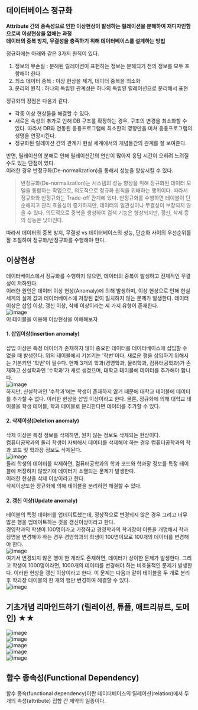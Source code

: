 ## 데이터베이스 정규화

**Attribute 간의 종속성으로 인한 이상현상이 발생하는 릴레이션을 분해하여 재디자인함으로써 이상현상을 없애는 과정**    
**데이터의 중복 방지, 무결성을 충족하기 위해 데이터베이스를 설계하는 방법**   

정규화에는 아래와 같은 3가지 원칙이 있다.  
1. 정보의 무손실 : 분해된 릴레이션이 표현하는 정보는 분해되기 전의 정보를 모두 포함해야 한다.  
2. 최소 데이터 중복 : 이상 현상을 제거, 데이터 중복을 최소화  
3. 분리의 원칙 : 하나의 독립된 관계성은 하나의 독립된 릴레이션으로 분리해서 표현
   
정규화의 장점은 다음과 같다.   

- 각종 이상 현상들을 해결할 수 있다. 
- 새로운 속성의 추가로 인해 DB 구조를 확장하는 경우, 구조의 변경을 최소화할 수 있다. 따라서 DB와 연동된 응용프로그램에 최소한의 영향만을 미쳐 응용프로그램의 생명을 연장시킨다.  
- 정규화된 릴레이션 간의 관계가 현실 세계에서의 개념들간의 관계를 잘 보여준다.  

반면, 릴레이션의 분해로 인해 릴레이션간의 연산이 많아져 응답 시간이 오히려 느려질 수도 있는 단점이 있다.  
이러한 경우 반정규화(De-normalization)을 통해서 성능을 향상시킬 수 있다.  
> 반정규화(De-normalization)는 시스템의 성능 향상을 위해 정규화된 데이터 모델을 통합하는 작업으로, 의도적으로 정규화 원칙을 위배하는 행위이다. 따라서 정규화와 반정규화는 Trade-off 관계에 있다. 
> 반정규화를 수행하면 테이블이 단순해지고 관리 효율성이 증가하지만, 데이터의 일관성이나 무결성이 보장되지 않을 수 있다. 의도적으로 중복을 생성하여 검색 기능은 향상되지만, 갱신, 삭제 등의 성능은 낮아진다. 

따라서 데이터의 중복 방지, 무결성 vs 데이터베이스의 성능, 단순화 사이의 우선순위를 잘 조절하여 정규화/반정규화를 수행해야 한다. 

## 이상현상  
데이터베이스에서 정규화를 수행하지 않으면, 데이터의 중복이 발생하고 전체적인 무결성이 저하된다.  
이러한 원인은 데이터 이상 현상(Anomaly)에 의해 발생하며, 이상 현상으로 인해 현실세계의 실제 값과 데이터베이스에 저장된 값이 일치하지 않는 문제가 발생한다.
데이터 이상은 삽입 이상, 갱신 이상, 삭제 이상이라는 세 가지 유형이 존재한다.  
![image](https://github.com/NoRuTnT/practice/assets/114069644/794a7fda-7462-4432-a23e-43314841e426)  
이 테이블을 이용해 이상현상을 이해해보자  

#### 1. 삽입이상(Insertion anomaly)
삽입 이상은 특정 데이터가 존재하지 않아 중요한 데이터를 데이터베이스에 삽입할 수 없을 때 발생한다.
위의 테이블에서 기본키는 '학번'이다. 새로운 행을 삽입하기 위해서는 기본키인 '학번'이 필수다.
현재 3개의 학과(경영학과, 물리학과, 컴퓨터공학과)가 존재하고 신설학과인 '수학과'가 새로 생겼으며, 대학교 테이블에 데이터를 추가해야 합니다.  
![image](https://github.com/NoRuTnT/practice/assets/114069644/65ffdaf6-af32-41c1-bb67-6af33aa50a04)  
하지만, 신설학과인 '수학과'에는 학생이 존재하지 않기 때문에 대학교 테이블에 데이터를 추가할 수 없다.
이러한 현상을 삽입 이상이라고 한다.
물론, 정규화에 의해 대학교 테이블을 학생 테이블, 학과 테이블로 분리한다면 데이터를 추가할 수 있다. 

#### 2. 삭제이상(Deletion anomaly)  
삭제 이상은 특정 정보를 삭제하면, 원치 않는 정보도 삭제되는 현상이다.  
컴퓨터공학과의 둘리 학생이 자퇴해서 데이터를 삭제해야 하는 경우 컴퓨터공학과의 학과 코드 및 학과장 정보도 삭제된다.  
![image](https://github.com/NoRuTnT/practice/assets/114069644/aadbaf61-ac0b-4d58-becf-f61faad71080)  
둘리 학생의 데이터를 삭제하면, 컴퓨터공학과의 학과 코드와 학과장 정보를 특정 테이블에 저장하지 않았기에 데이터가 소멸되는 문제가 발생한다.  
이러한 현상을 삭제 이상이라고 한다.  
삭제이상또한 정규화에 의해 테이블을 분리하면 해결할 수 있다.  

#### 2. 갱신 이상(Update anomaly)   
테이블의 특정 데이터를 업데이트했는데, 정상적으로 변경되지 않은 경우 그리고 너무 많은 행을 업데이트하는 것을 갱신이상이라고 한다.  
경영학과의 학생이 100명이라고 가정하고 경영학과의 학과장이 이름을 개명해서 학과장명을 변경해야 하는 경우 경영학과의 학생이 100명이므로 100개의 데이터를 변경해야 한다.  
![image](https://github.com/NoRuTnT/practice/assets/114069644/49bab13a-e997-4e70-8850-e064d6a4423e)  
여기서 변경되지 않은 행이 한 개라도 존재하면, 데이터가 상이한 문제가 발생한다.
그리고 학생이 1000명이라면, 1000개의 데이터를 변경해야 하는 비효율적인 문제가 발생한다.
이러한 현상을 갱신 이상이라고 한다.
이 문제는 다음과 같이 테이블을 두 개로 분리 후 학과장 테이블의 한 개의 행만 변경하여 해결할 수 있다.  
![image](https://github.com/jeonseongjae98/cs-study/assets/114069644/1b428575-ec79-4728-b6fc-bfacac2e8258)  

## 기초개념 리마인드하기 (릴레이션, 튜플, 애트리뷰트, 도메인) ★★
![image](https://github.com/NoRuTnT/practice/assets/114069644/c93de5ca-9ae7-45f2-8404-8a8381d8a01d)    
![image](https://github.com/NoRuTnT/practice/assets/114069644/5c9f9a08-6088-4735-8f0f-4a0b67ad1afb)  
![image](https://github.com/NoRuTnT/practice/assets/114069644/f08d2b33-87eb-4933-aabc-c5f2cb1fcb5f)  
![image](https://github.com/NoRuTnT/practice/assets/114069644/4fd5461f-0396-4ca3-935c-2884bd173374)  
![image](https://github.com/NoRuTnT/practice/assets/114069644/fd0e3d6c-d775-4875-a1d2-1ca16972491e)  








## 함수 종속성(Functional Dependency)  
함수 종속(functional dependency)이란 데이터베이스의 릴레이션(relation)에서 두 개의 속성(attribute) 집합 간 제약의 일종이다.
